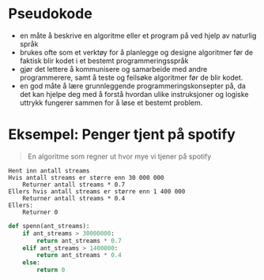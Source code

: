 # Pseudokode

- en måte å beskrive en algoritme eller et program på ved hjelp av naturlig språk
- brukes ofte som et verktøy for å planlegge og designe algoritmer før de faktisk blir kodet i et bestemt programmeringsspråk
- gjør det lettere å kommunisere og samarbeide med andre programmerere, samt å teste og feilsøke algoritmer før de blir kodet.
- en god måte å lære grunnleggende programmeringskonsepter på, da det kan hjelpe deg med å forstå hvordan ulike instruksjoner og
logiske uttrykk fungerer sammen for å løse et bestemt problem.

# Eksempel: Penger tjent på spotify

> En algoritme som regner ut hvor mye vi tjener på spotify

```pseudo
Hent inn antall streams
Hvis antall streams er større enn 30 000 000
    Returner antall streams * 0.7
Ellers hvis antall streams er større enn 1 400 000
    Returner antall streams * 0.4
Ellers:
    Returner 0
```

```python
def spenn(ant_streams):
    if ant_streams > 30000000:
        return ant_streams * 0.7
    elif ant_streams > 1400000:
        return ant_streams * 0.4
    else:
        return 0
```